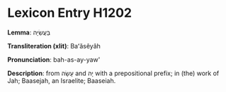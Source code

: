 # Lexicon Entry H1202

**Lemma**: בַּעֲשֵׂיָה

**Transliteration (xlit)**: Baʻăsêyâh

**Pronunciation**: bah-as-ay-yaw'

**Description**:
from עָשָׂה and יָהּ with a prepositional prefix; in (the) work of Jah; Baasejah, an Israelite; Baaseiah.

